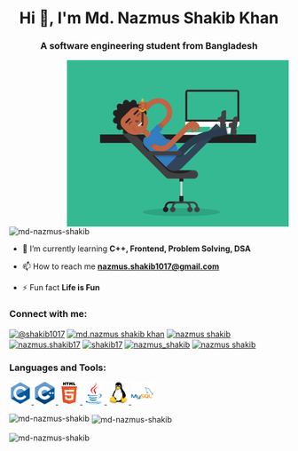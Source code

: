 <h1 align="center">Hi 👋, I'm Md. Nazmus Shakib Khan</h1>
<h3 align="center">A software engineering student from Bangladesh</h3>


<img align="right" alt="sk" width="400" src="https://github.com/Md-Nazmus-Shakib/Md-Nazmus-Shakib/blob/main/slim-jim-_dribbble_-_800x600_.gif">


<p align="left"> <img src="https://komarev.com/ghpvc/?username=md-nazmus-shakib&label=Profile%20views&color=0e75b6&style=flat" alt="md-nazmus-shakib"/></p>

- 🌱 I’m currently learning **C++, Frontend, Problem Solving, DSA**

- 📫 How to reach me **nazmus.shakib1017@gmail.com**

- ⚡ Fun fact  **Life is Fun**

<h3 align="left">Connect with me:</h3>
<p align="left">
<a href="https://twitter.com/@shakib1017" target="blank"><img align="center" src="https://raw.githubusercontent.com/rahuldkjain/github-profile-readme-generator/master/src/images/icons/Social/twitter.svg" alt="@shakib1017" height="30" width="40" /></a>
<a href="https://www.linkedin.com/in/md-nazmus-shakib-khan-4a6740229" target="blank"><img align="center" src="https://raw.githubusercontent.com/rahuldkjain/github-profile-readme-generator/master/src/images/icons/Social/linked-in-alt.svg" alt="md.nazmus shakib khan" height="30" width="40" /></a>
<a href="https://www.facebook.com/mdnazmus.shakibkhan" target="blank"><img align="center" src="https://raw.githubusercontent.com/rahuldkjain/github-profile-readme-generator/master/src/images/icons/Social/facebook.svg" alt="nazmus shakib" height="30" width="40" /></a>
<a href="https://instagram.com/nazmus.shakib17" target="blank"><img align="center" src="https://raw.githubusercontent.com/rahuldkjain/github-profile-readme-generator/master/src/images/icons/Social/instagram.svg" alt="nazmus.shakib17" height="30" width="40" /></a>
<a href="https://www.codechef.com/users/shakib17" target="blank"><img align="center" src="https://cdn.jsdelivr.net/npm/simple-icons@3.1.0/icons/codechef.svg" alt="shakib17" height="30" width="40" /></a>
<a href="https://codeforces.com/profile/nazmus_shakib" target="blank"><img align="center" src="https://raw.githubusercontent.com/rahuldkjain/github-profile-readme-generator/master/src/images/icons/Social/codeforces.svg" alt="nazmus_shakib" height="30" width="40" /></a>
<a href="https://leetcode.com/user4476bI" target="blank"><img align="center" src="https://raw.githubusercontent.com/rahuldkjain/github-profile-readme-generator/master/src/images/icons/Social/leet-code.svg" alt="nazmus shakib" height="30" width="40" /></a>
</p>

<h3 align="left">Languages and Tools:</h3>
<p align="left"> <a href="https://www.cprogramming.com/" target="_blank" rel="noreferrer"> <img src="https://raw.githubusercontent.com/devicons/devicon/master/icons/c/c-original.svg" alt="c" width="40" height="40"/> </a> <a href="https://www.w3schools.com/cpp/" target="_blank" rel="noreferrer"> <img src="https://raw.githubusercontent.com/devicons/devicon/master/icons/cplusplus/cplusplus-original.svg" alt="cplusplus" width="40" height="40"/> </a> <a href="https://www.w3.org/html/" target="_blank" rel="noreferrer"> <img src="https://raw.githubusercontent.com/devicons/devicon/master/icons/html5/html5-original-wordmark.svg" alt="html5" width="40" height="40"/> </a> <a href="https://www.java.com" target="_blank" rel="noreferrer"> <img src="https://raw.githubusercontent.com/devicons/devicon/master/icons/java/java-original.svg" alt="java" width="40" height="40"/> </a> <a href="https://www.linux.org/" target="_blank" rel="noreferrer"> <img src="https://raw.githubusercontent.com/devicons/devicon/master/icons/linux/linux-original.svg" alt="linux" width="40" height="40"/> </a> <a href="https://www.mysql.com/" target="_blank" rel="noreferrer"> <img src="https://raw.githubusercontent.com/devicons/devicon/master/icons/mysql/mysql-original-wordmark.svg" alt="mysql" width="40" height="40"/> </a> </p>

<p><img align="left" src="https://github-readme-stats.vercel.app/api/top-langs?username=md-nazmus-shakib&show_icons=true&locale=en&layout=compact" alt="md-nazmus-shakib" /></p>

<p>&nbsp;<img align="center" src="https://github-readme-stats.vercel.app/api?username=md-nazmus-shakib&show_icons=true&locale=en" alt="md-nazmus-shakib" /></p>

<p><img align="center" src="https://github-readme-streak-stats.herokuapp.com/?user=md-nazmus-shakib&" alt="md-nazmus-shakib" /></p>
